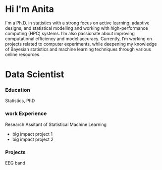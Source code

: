 # Hi I'm Anita

I'm a Ph.D. in statistics with a strong focus on active learning, adaptive designs, and statistical modelling and working with high-performance computing (HPC) systems. I’m also passionate about improving computational efficiency and model accuracy. Currently, I’m working on projects related to computer experiments, while deepening my knowledge of Bayesian statistics and machine learning techniques through various online resources.
# Data Scientist 


### Education
Statistics, PhD

### work Experience 
Research Assitant of Statistical Machine Learning
- big impact project 1
- big impact project 2

### Projects
EEG band 


